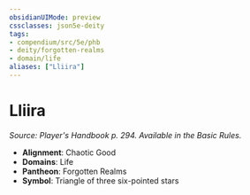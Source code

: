 ```yaml
---
obsidianUIMode: preview
cssclasses: json5e-deity
tags:
- compendium/src/5e/phb
- deity/forgotten-realms
- domain/life
aliases: ["Lliira"]
---
```

# Lliira
*Source: Player's Handbook p. 294. Available in the Basic Rules.* 

- **Alignment**: Chaotic Good
- **Domains**: Life
- **Pantheon**: Forgotten Realms
- **Symbol**: Triangle of three six-pointed stars